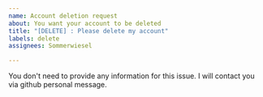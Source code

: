 ```yaml
---
name: Account deletion request
about: You want your account to be deleted
title: "[DELETE] : Please delete my account"
labels: delete
assignees: Sommerwiesel

---
```


You don't need to provide any information for this issue. I will contact you via github personal message.
